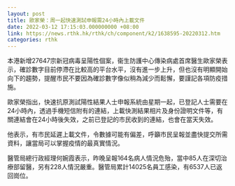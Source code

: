 ```yaml
---
layout: post
title: 歐家榮：周一起快速測試申報需24小時內上載文件
date: 2022-03-12 17:15:03.000000000 +08:00
link: https://news.rthk.hk/rthk/ch/component/k2/1638595-20220312.htm
categories: rthk
---
```


本港新增27647宗新冠病毒呈陽性個案，衞生防護中心傳染病處首席醫生歐家榮表示，確診數字目前停滯在比較高的平台水平，沒有進一步上升，但也沒有明顯開始向下的趨勢，提醒市民不要因為確診數字像似稍為減少而鬆懈，要謹記各項防疫措施。

歐家榮指出，快速抗原測試陽性結果人士申報系統由星期一起，已登記人士需要在24小時內，透過手機短信附有的連結，上載快測結果相片及身份證明文件等，有關連結會在24小時後失效，之前已登記的市民收到的連結，也會在當天失效。

他表示，有市民延遲上載文件，令數據可能有偏差，呼籲市民呈報並盡快提交所需資料，讓當局可以掌握疫情的最真實情況。

醫管局總行政經理何婉霞表示，昨晚呈報164名病人情況危殆，當中85人在深切治療部留醫，另有228人情況嚴重。醫管局累計14025名員工感染，有6537人已返回崗位。
